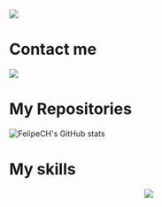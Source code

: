 <h1><img src="https://readme-typing-svg.herokuapp.com/?font=Righteous&size=35&center=true&vCenter=true&width=500&height=70&duration=4000&lines=Hi+There!+👋;+I'm+FelipeCH!;+i+an+a+junior+programmer"; /></h1>
<h1>Contact me</h1>

<a href="https://t.me/FelipeCH23937">
<img src="https://img.shields.io/badge/Telegram-2CA5E0?style=for-the-badge&logo=telegram&logoColor=white"><br></a>
<h1>My Repositories</h1>

![FelipeCH's GitHub stats](https://github-readme-stats.vercel.app/api?username=lipef23937&show_icons=true&theme=dracula)


  <h1> My skills </h1>
<p align="center">
  <a href="https://skillicons.dev">
    <img src="https://skillicons.dev/icons?i=git,androidstudio,css,html" />
  </a>
</p>
